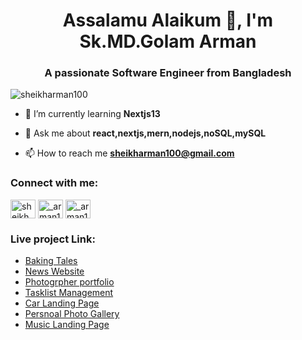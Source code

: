 <h1 align="center">Assalamu Alaikum 👋, I'm Sk.MD.Golam Arman</h1>
<h3 align="center">A passionate Software Engineer from Bangladesh</h3>

<p align="left"> <img src="https://komarev.com/ghpvc/?username=sheikharman100&label=Profile%20views&color=0e75b6&style=flat" alt="sheikharman100" /> </p>

- 🌱 I’m currently learning **Nextjs13**

- 💬 Ask me about **react,nextjs,mern,nodejs,noSQL,mySQL**

- 📫 How to reach me **sheikharman100@gmail.com**

<h3 align="left">Connect with me:</h3>
<p align="left">
<a href="https://fb.com/sheikh arman" target="blank"><img align="center" src="https://raw.githubusercontent.com/rahuldkjain/github-profile-readme-generator/master/src/images/icons/Social/facebook.svg" alt="sheikh arman" height="30" width="40" /></a>
<a href="https://instagram.com/_arman100__" target="blank"><img align="center" src="https://raw.githubusercontent.com/rahuldkjain/github-profile-readme-generator/master/src/images/icons/Social/instagram.svg" alt="_arman100__" height="30" width="40" /></a>
<a href="https://www.linkedin.com/in/sheikharman100/" target="blank"><img align="center" src="https://cdn.jsdelivr.net/npm/simple-icons@3.0.1/icons/linkedin.svg" alt="_arman100__" height="30" width="40" /></a>
</p>
</p>
<h3 align="left">Live project Link:</h3>

- <a href="https://baking-tales-v2.vercel.app">Baking Tales</a>
- <a href="https://news-journal-kcez.vercel.app">News Website</a>
- <a href="https://photographer-portfolio-six.vercel.app">Photogrpher portfolio</a>
- <a href="https://task-list-mern-app.vercel.app">Tasklist Management</a>
- <a href="https://superb-pixie-9d1a7d.netlify.app/">Car Landing Page</a>
- <a href="https://photo-gallery-two-iota.vercel.app/">Persnoal Photo Gallery</a>
- <a href="https://music-project-flame.vercel.app/">Music Landing Page</a>

  
  
  
      


